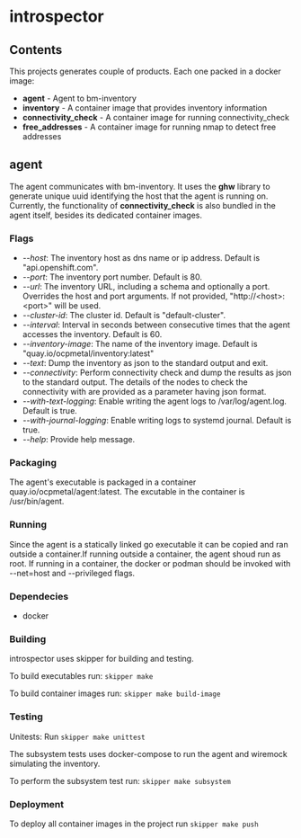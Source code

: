 # introspector
## Contents
This projects generates couple of products.  Each one packed in a docker image:
* **agent** - Agent to bm-inventory
* **inventory** - A container image that provides inventory information
* **connectivity_check** - A container image for running connectivity_check
* **free_addresses** - A container image for running nmap to detect free addresses
## agent
The agent communicates with bm-inventory.  It uses the **ghw** library to generate unique uuid identifying the host 
that the agent is running on.
Currently, the functionality of **connectivity_check** is also bundled in the agent itself, besides its dedicated container images.

### Flags

* *--host*:  The inventory host as dns name or ip address. Default is "api.openshift.com".
* *--port*: The inventory port number. Default is 80.
* *--url*: The inventory URL, including a schema and optionally a port. Overrides the host and port arguments. If not provided, "http://\<host\>:\<port\>" will be used.
* *--cluster-id*: The cluster id.  Default is "default-cluster".
* *--interval*: Interval in seconds between consecutive times that the agent accesses the inventory.  Default is 60.
* *--inventory-image*: The name of the inventory image.  Default is "quay.io/ocpmetal/inventory:latest"
* *--text*: Dump the inventory as json to the standard output and exit.
* *--connectivity*: Perform connectivity check and dump the results as json to the standard output.  The details of the nodes to check the connectivity with are provided as a parameter having json format.
* *--with-text-logging*: Enable writing the agent logs to /var/log/agent.log. Default is true.
* *--with-journal-logging*: Enable writing logs to systemd journal. Default is true.   
* *--help*: Provide help message.

### Packaging
The agent's executable is packaged in a container quay.io/ocpmetal/agent:latest.  The excutable in the container is /usr/bin/agent.

### Running
Since the agent is a statically linked go executable it can be copied and ran outside a container.If running outside a container, 
the agent shoud run as root.  If running in a container, the docker or podman should be invoked with --net=host and --privileged flags.

### Dependecies
* docker

### Building
introspector uses skipper for building and testing.

To build executables run: `skipper make`

To build container images run: `skipper make build-image`

### Testing
Unitests: Run `skipper make unittest`

The subsystem tests uses docker-compose to run the agent and wiremock simulating the inventory.

To perform the subsystem test run: `skipper make subsystem`

### Deployment
To deploy all  container images in the project run `skipper make push`

 
